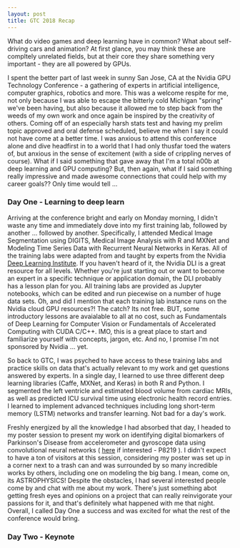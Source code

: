 ```yaml
---
layout: post
title: GTC 2018 Recap
---
```

What do video games and deep learning have in common? What about self-driving cars and animation? At first glance, you may think these are compltely unrelated fields, but at their core they share something very important - they are all powered by GPUs.  

I spent the better part of last week in sunny San Jose, CA at the Nvidia GPU Technology Conference - a gathering of experts in artificial intelligence, computer graphics, robotics and more. This was a welcome respite for me, not only because I was able to escape the bitterly cold Michigan "spring" we've been having, but also because it allowed me to step back from the weeds of my own work and once again be inspired by the creativity of others. Coming off of an especially harsh stats test and having my prelim topic approved and oral defense scheduled, believe me when I say it could not have come at a better time. I was anxious to attend this conference alone and dive headfirst in to a world that I had only thusfar toed the waters of, but anxious in the sense of excitement (with a side of crippling nerves of course). What if I said something that gave away that I'm a total n00b at deep learning and GPU computing? But, then again, what if I said something really impressive and made awesome connections that could help with my career goals?? Only time would tell ...

### Day One - Learning to deep learn

Arriving at the conference bright and early on Monday morning, I didn't waste any time and immediately dove into my first training lab, followed by another ... followed by another. Specifically, I attended Medical Image Segmentation using DIGITS, Medical Image Analysis with R and MXNet and Modeling Time Series Data with Recurrent Neural Networks in Keras. All of the training labs were adapted from and taught by experts from the Nvidia [Deep Learning Institute](https://developer.nvidia.com/dli/onlinelabs). If you haven't heard of it, the Nvidia DLI is a great resource for all levels. Whether you're just starting out or want to become an expert in a specific technique or application domain, the DLI probably has a lesson plan for you. All training labs are provided as Jupyter notebooks, which can be edited and run piecewise on a number of huge data sets. Oh, and did I mention that each training lab instance runs on the Nvidia cloud GPU resources?! The catch? Its not free. BUT, some introductory lessons are avaialable to all at no cost, such as Fundamentals of Deep Learning for Computer Vision or Fundamentals of Accelerated Computing with CUDA C/C++. IMO, this is a great place to start and familiarize yourself with concepts, jargon, etc. And no, I promise I'm not sponsored by Nvidia ... yet. 

So back to GTC, I was psyched to have access to these training labs and practice skills on data that's actually relevant to my work and get questions answered by experts. In a single day, I learned to use three different deep learning libraries (Caffe, MXNet, and Keras) in both R and Python. I segmented the left ventricle and estimated blood volume from cardiac MRIs, as well as predicted ICU survival time using electronic health record entries. I learned to implement advanced techniques including long short-term memory (LSTM) networks and transfer learning. Not bad for a day's work.

Freshly energized by all the knowledge I had absorbed that day, I headed to my poster session to present my work on identifying digital biomarkers of Parkinson's Disease from accelerometer and gyroscope data using convolutional neural networks ( [here](https://www.nvidia.com/en-us/gtc/poster-gallery/healthcare/) if interested - P8219 ). I didn't expect to have a ton of visitors at this session, considering my poster was set up in a corner next to a trash can and was surrounded by so many incredible works by others, including one on modeling the big bang. I mean, come on, its ASTROPHYSICS! Despite the obstacles, I had several interested people come by and chat with me about my work. There's just something abot getting fresh eyes and opinions on a project that can really reinvigorate your passions for it, and that's definitely what happened with me that night. Overall, I called Day One a success and was excited for what the rest of the conference would bring. 

### Day Two - Keynote

